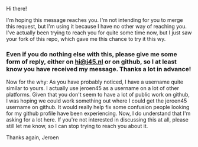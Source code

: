 Hi there!

I'm hoping this message reaches you. I'm not intending for you to merge this request, but I'm using it because I have no other way of reaching you. 
I've actually been trying to reach you for quite some time now, but I just saw your fork of this repo, which gave me this chance to try it this wy.

### Even if you do nothing else with this, please give me some form of reply, either on hi@j45.nl or on github, so I at least know you have received my message. Thanks a lot in advance!

Now for the why: As you have probably noticed, I have a username quite similar to yours. I actually use jeroen45 as a username on a lot of other platforms. Given that you don't seem to have a lot of public work on github, I was hoping we could work something out where I could get the jeroen45 username on github. It would really help fix some confusion people looking for my github profile have been experiencing. Now, I do understand that I'm asking for a lot here. If you're not interested in discussing this at all, please still let me know, so I can stop trying to reach you about it.

Thanks again,
Jeroen
